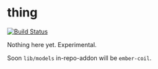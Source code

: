 # thing

[![Build Status](https://travis-ci.org/ampatspell/thing.svg?branch=master)](https://travis-ci.org/ampatspell/thing)

Nothing here yet. Experimental.

Soon `lib/models` in-repo-addon will be `ember-coil`.
